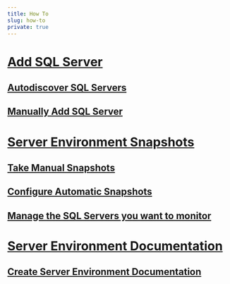 ```yaml
---
title: How To
slug: how-to
private: true
---
```


# [Add SQL Server](add-sql-server.md)  
## [Autodiscover SQL Servers](autodiscover-sql-servers.md)
## [Manually Add SQL Server](manually-add-sql-server.md)  
# [Server Environment Snapshots](server-environment-snapshots.md)  
## [Take Manual Snapshots](take-manual-snapshots.md)
## [Configure Automatic Snapshots](configure-automatic-snapshots.md)
## [Manage the SQL Servers you want to monitor](manage-servers-want-monitor.md)  
# [Server Environment Documentation](server-environment-documentation.md)
## [Create Server Environment Documentation](create-server-environment-documentation.md)
